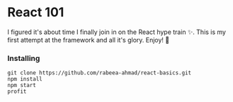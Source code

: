 # React 101

I figured it's about time I finally join in on the React hype train :sparkles:. This is my first attempt at the framework and all it's glory. Enjoy! :money_with_wings:

### Installing

```
git clone https://github.com/rabeea-ahmad/react-basics.git
npm install
npm start
profit
```
